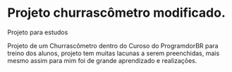 # Projeto churrascômetro modificado.
 Projeto para estudos 

 Projeto de um Churrascômetro dentro do Curoso do ProgramdorBR para treino dos alunos, projeto tem muitas lacunas  a serem preenchidas, mais mesmo assim para mim foi de grande aprendizado e realizações.
